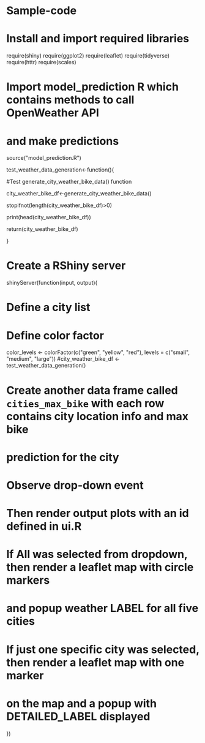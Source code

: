 # Sample-code
# Install and import required libraries
require(shiny)
require(ggplot2)
require(leaflet)
require(tidyverse)
require(httr)
require(scales)
# Import model_prediction R which contains methods to call OpenWeather API
# and make predictions
source("model_prediction.R")


test_weather_data_generation<-function(){
  
  #Test generate_city_weather_bike_data() function
  
  city_weather_bike_df<-generate_city_weather_bike_data()
  
  stopifnot(length(city_weather_bike_df)>0)
  
  print(head(city_weather_bike_df))
  
  return(city_weather_bike_df)
  
}

# Create a RShiny server
shinyServer(function(input, output){
  # Define a city list
  
  # Define color factor
  color_levels <- colorFactor(c("green", "yellow", "red"), 
                              levels = c("small", "medium", "large"))
  #city_weather_bike_df <- test_weather_data_generation()
  
  # Create another data frame called `cities_max_bike` with each row contains city location info and max bike
  # prediction for the city
  
  # Observe drop-down event
  
  # Then render output plots with an id defined in ui.R
  
  # If All was selected from dropdown, then render a leaflet map with circle markers
  # and popup weather LABEL for all five cities
  
  # If just one specific city was selected, then render a leaflet map with one marker
  # on the map and a popup with DETAILED_LABEL displayed
  
})
